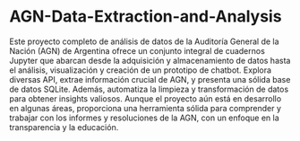 # AGN-Data-Extraction-and-Analysis
Este proyecto completo de análisis de datos de la Auditoría General de la Nación (AGN) de Argentina ofrece un conjunto integral de cuadernos Jupyter que abarcan desde la adquisición y almacenamiento de datos hasta el análisis, visualización y creación de un prototipo de chatbot. Explora diversas API, extrae información crucial de AGN, y presenta una sólida base de datos SQLite. Además, automatiza la limpieza y transformación de datos para obtener insights valiosos. Aunque el proyecto aún está en desarrollo en algunas áreas, proporciona una herramienta sólida para comprender y trabajar con los informes y resoluciones de la AGN, con un enfoque en la transparencia y la educación.
